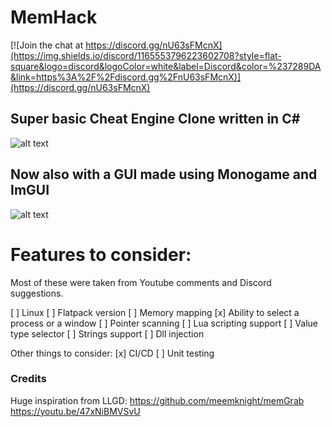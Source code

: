 # MemHack
[![Join the chat at https://discord.gg/nU63sFMcnX](https://img.shields.io/discord/1165553796223602708?style=flat-square&logo=discord&logoColor=white&label=Discord&color=%237289DA&link=https%3A%2F%2Fdiscord.gg%2FnU63sFMcnX)](https://discord.gg/nU63sFMcnX) 

## Super basic Cheat Engine Clone written in C#

![alt text](image.png)

## Now also with a GUI made using Monogame and ImGUI

![alt text](image-1.png)

# Features to consider: 
Most of these were taken from Youtube comments and Discord suggestions.

[ ] Linux 
	[ ] Flatpack version
[ ] Memory mapping
[x] Ability to select a process or a window
[ ] Pointer scanning
[ ] Lua scripting support
[ ] Value type selector
[ ] Strings support 
[ ] Dll injection 

Other things to consider: 
[x] CI/CD 
[ ] Unit testing 

### Credits
Huge inspiration from LLGD: 
https://github.com/meemknight/memGrab
https://youtu.be/47xNiBMVSvU

